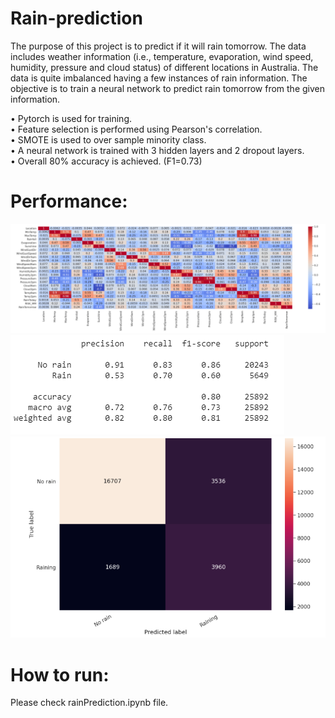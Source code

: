 # Rain-prediction

The purpose of this project is to predict if it will rain tomorrow. The data includes weather information (i.e., temperature, evaporation, wind speed, humidity, pressure and cloud status) of different locations in Australia. The data is quite imbalanced having a few instances of rain information. The objective is to train a neural network to predict rain tomorrow from the given information.

• Pytorch is used for training. <br>
• Feature selection is performed using Pearson's correlation. <br>
• SMOTE is used to over sample minority class. <br>
• A neural network is trained with 3 hidden layers and 2 dropout layers. <br>
• Overall 80% accuracy is achieved. (F1=0.73)

# Performance:
![](correlation.PNG)
![](F1Score.PNG?raw=true)
![](performance.PNG)
# How to run:
Please check rainPrediction.ipynb file.

